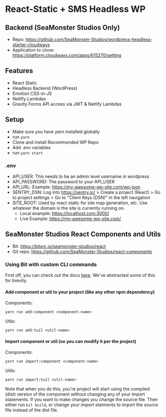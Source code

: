 # React-Static + SMS Headless WP

## Backend (SeaMonster Studios Only)
- Repo: https://github.com/SeaMonster-Studios/wordpress-headless-starter-cloudways
- Application to clone: https://platform.cloudways.com/apps/615270/setting

## Features

- React Static
- Headless Backend (WordPress)
- Emotion CSS-in-JS
- Netlify Lambdas
- Gravity Forms API access via JWT & Netlify Lambdas

## Setup

- Make sure you have _yarn_ installed globally
- run `yarn`
- Clone and install Recommended WP Repo
- Add .env variables
- run `yarn start`

### .env

- API_USER: This needs to be an admin level username in wordpress
- API_PASSWORD: The password to your API_USER
- API_URL: Example: https://my-awesome-wp-site.com/wp-json
- SENTRY_DSN: Log into https://sentry.io/ > Create a project (React) > Go to project settings > Go to "Client Keys (DSN)" in the left navigation
- SITE_ROOT: Used by react static for site map generation, etc. Use whatever the domain is the site is currently running on.
  - Local example: https://localhost.com:3000/
  - Live Example: https://my-awesome-wp-site.com/
  
## SeaMonster Studios React Components and Utils
- Bit: https://bitsrc.io/seamonster-studios/react 
- Git repo: https://github.com/SeaMonster-Studios/react-components

### Using Bit with custom CLI commands

First off, you can check out the docs [here](https://docs.bitsrc.io/). We've abstracted some of this for brevity.

#### Add component or util to your project (like any other npm dependency)
Components:

`yarn run add:component <component-name>`

Utils:

`yarn run add:tuil <util-name>`

#### Import component or util (so you can modify it per the project)
Components:

`yarn run import:component <component-name>`

Utils:

`yarn run import:tuil <util-name>`

Note that when you do this, you're project will start using the compiled (dist) version of the component without changing any of your import statements. If you want to make changes you change the source file. Then either run `bit build`, or change your import statments to import the source file instead of the dist file.
